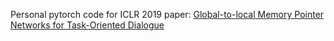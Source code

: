 Personal pytorch code for ICLR 2019 paper: [Global-to-local Memory Pointer Networks for Task-Oriented Dialogue](https://arxiv.org/pdf/1901.04713)